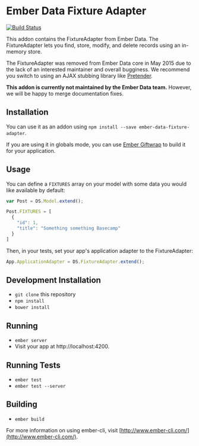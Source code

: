 # Ember Data Fixture Adapter

[![Build Status](https://travis-ci.org/emberjs/ember-data-fixture-adapter.svg)](https://travis-ci.org/emberjs/ember-data-fixture-adapter)

This addon contains the FixtureAdapter from Ember Data. The
FixtureAdapter lets you find, store, modify, and delete records using an
in-memory store.

The FixtureAdapter was removed from Ember Data core in May 2015 due to
the lack of an interested maintainer and overall bugginess. We recommend
you switch to using an AJAX stubbing library like
[Pretender](https://github.com/trek/pretender).

**This addon is currently not maintained by the Ember Data team.**
However, we will be happy to merge documentation fixes.

## Installation

You can use it as an addon using `npm install --save ember-data-fixture-adapter`.

If you are using it in globals mode, you can use [Ember
Giftwrap](https://github.com/ef4/ember-giftwrap) to build it for your
application.

## Usage

You can define a `FIXTURES` array on your model with some data you would
like available by default:

```javascript
var Post = DS.Model.extend();

Post.FIXTURES = [
  {
    "id": 1,
    "title": "Something something Basecamp"
  }
]
```

Then, in your tests, set your app's application adapter to the
FixtureAdapter:

```javascript
App.ApplicationAdapter = DS.FixtureAdapter.extend();
```

## Development Installation

* `git clone` this repository
* `npm install`
* `bower install`

## Running

* `ember server`
* Visit your app at http://localhost:4200.

## Running Tests

* `ember test`
* `ember test --server`

## Building

* `ember build`

For more information on using ember-cli, visit [http://www.ember-cli.com/](http://www.ember-cli.com/).
